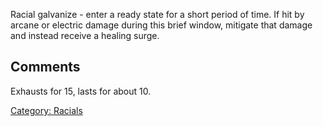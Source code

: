 Racial galvanize - enter a ready state for a short period of time. If
hit by arcane or electric damage during this brief window, mitigate that
damage and instead receive a healing surge.

## Comments

Exhausts for 15, lasts for about 10.

[Category: Racials](Category:_Racials "wikilink")

